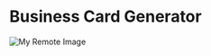# Business Card Generator

![My Remote Image]([https://www.dropbox.com/s/.../my-remote-image.jpg?dl=0](https://ukvirtfept112-dxb9792.slack.com/files/U04AM1SLC11/F04TG25JFHV/project_2.pdf?origin_team=T046EU58NBT&origin_channel=C04TVQ2P950))
